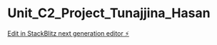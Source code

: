 # Unit_C2_Project_Tunajjina_Hasan

[Edit in StackBlitz next generation editor ⚡️](https://stackblitz.com/~/github.com/Tunajjinah/Unit_C2_Project_Tunajjina_Hasan)